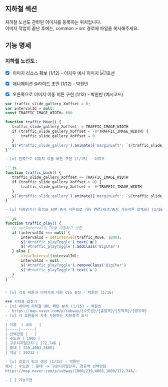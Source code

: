 ## 지하철 섹션
지하철 노선도 관련된 이미지를 등록하는 위치입니다.  
이미지 작업이 끝난 후에는, common > src 경로에 파일을 복사해주세요.

## 기능 명세
### 지하철 노선도 :
- [x] 이미지 리소스 확보 (1/12)  - 이지우
 예시 이미지
![1호선](https://mblogthumb-phinf.pstatic.net/20150627_37/revolutio419_1435375888142XpTtP_PNG/LINE_1.png?type=w420)
- [x] 애니메이션 슬라이드 초안 (1/12) - 박원빈
  
- [x] 오른쪽으로 이미지 이동 버튼 구현 (1/12) - 박원빈 (예시코드)
 ```js
var traffic_slide_gallery_Xoffset = 0;
var intervalId = null;
const TRAFFIC_IMAGE_WIDTH= 600

function traffic_Move() {
    traffic_slide_gallery_Xoffset -= TRAFFIC_IMAGE_WIDTH
    if (traffic_slide_gallery_Xoffset < -8*TRAFFIC_IMAGE_WIDTH) {
        traffic_slide_gallery_Xoffset = 0
    }
    $('#traffic_slide_gallery').animate({'marginLeft': `${traffic_slide_gallery_Xoffset}px`}, 300)
}```

- [x] 왼쪽으로 이미지 이동 버튼 구현 (1/15) - 이지우

```js
function traffic_back() {
    traffic_slide_gallery_Xoffset += TRAFFIC_IMAGE_WIDTH
    if (traffic_slide_gallery_Xoffset > 0) {
        traffic_slide_gallery_Xoffset = -8*TRAFFIC_IMAGE_WIDTH
    }
    $(`#traffic_slide_gallery`).animate({'marginLeft': `${traffic_slide_gallery_Xoffset}px`}, 300)
}```

- [x] 자동넘기기 활성화 되면 중지 버튼으로 기능 변경(재생/중지 기능버튼 일체화) (1/16) - 박원빈

```js
function traffic_play() {
    // setInterval의 ID를 저장하고 반환
    if (intervalId === null) {
        intervalId = setInterval(traffic_Move, 1000);
        $('#traffic_playToggle').text('■')
        $('#traffic_playToggle').addClass('BigChar')
    } else {
        clearInterval(intervalId);
        intervalId = null
        $('#traffic_playToggle').removeClass('BigChar')
        $('#traffic_playToggle').text('▶')
    }
}```


- [x] 각종 버튼과 이미지에 대한 CSS 설정 - 박원빈 (1/16)

### 지하철 길찾기
- [x] 네이버 지하철 URL 페턴 분석 (1/15) - 박원빈
  - https://map.naver.com/p/subway/{수도권}/{출발역}/{도착역}/{경유역}
- [x] 각 조원들이 자주 사용하는 지하철역 조사

| 이름  | 코드   |
|-----|------|
| 선택안함 | - |
| 수도권 | 1000 |
| 구로디지털단지 | 172,746 | 
| 홍대 | 239,4003,1609|
| 석남 | 20212 |

- [x] 길찾기 링크 생성 (1/15) - 박원빈  
예시 : 수도권 : 홍대 -> 구로디지털단지, 경유역 선택안함
https://map.naver.com/p/subway/1000/239,4003,1609/172,746/-

- [ ] 기능구현

